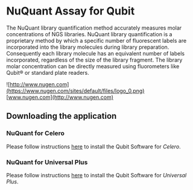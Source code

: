#  NuQuant Assay for Qubit
The NuQuant library quantification method accurately measures molar concentrations of NGS libraries. NuQuant library quantification is a proprietary method by which a specific number of fluorescent labels are incorporated into the library molecules during library preparation. Consequently each library molecule has an equivalent number of labels incorporated, regardless of the size of the library fragment. The library molar concentration can be directly measured using fluorometers like Qubit® or standard plate readers.

![http://www.nugen.com](https://www.nugen.com/sites/default/files/logo_0.png)  
[www.nugen.com](http://www.nugen.com)

## Downloading the application

### NuQuant for Celero

Please follow instructions [here](https://nugentechnologies.github.io//NuQuant_Celero) to install the Qubit Software for _Celero_.

### NuQuant for Universal Plus

Please follow instructions [here](https://nugentechnologies.github.io/NuQuant_UniversalPlus) to install the Qubit Software for _Universal Plus_.


